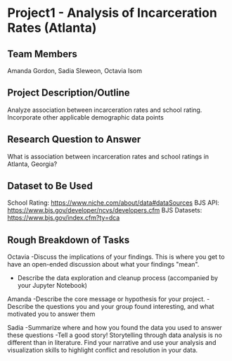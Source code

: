 # Project1 - Analysis of Incarceration Rates (Atlanta)

## Team Members
  Amanda Gordon, Sadia Sleweon, Octavia Isom
  
## Project Description/Outline
  Analyze association between incarceration rates and school rating. Incorporate other applicable demographic data points

## Research Question to Answer

What is association between incarceration rates and school ratings in Atlanta, Georgia? 

## Dataset to Be Used
  School Rating: https://www.niche.com/about/data#dataSources
  BJS API: https://www.bjs.gov/developer/ncvs/developers.cfm
  BJS Datasets: https://www.bjs.gov/index.cfm?ty=dca

## Rough Breakdown of Tasks
  Octavia 
   -Discuss the implications of your findings. This is where you get to have an open-ended discussion about what your findings "mean".
   - Describe the data exploration and cleanup process (accompanied by your Jupyter Notebook)
  
  Amanda
   -Describe the core message or hypothesis for your project.
   -Describe the questions you and your group found interesting, and what motivated you to answer    them
  
  Sadia
   -Summarize where and how you found the data you used to answer these questions
   -Tell a good story! Storytelling through data analysis is no different than in literature. Find your narrative and use your analysis and visualization skills to highlight conflict and resolution in your data.
  
 
